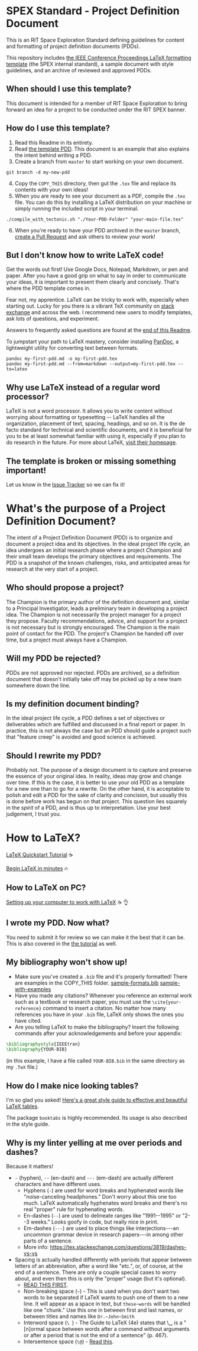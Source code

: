 # SPEX Standard - Project Definition Document
This is an RIT Space Exploration Standard defining guidelines for content and formatting of project definition documents (PDDs).

This repository includes [the IEEE Conference Proceedings LaTeX formatting template](https://www.ieee.org/conferences_events/conferences/publishing/templates.html) (the SPEX internal standard), a sample document with style guidelines, and an archive of reviewed and approved PDDs.

## When should I use this template?
This document is intended for a member of RIT Space Exploration to bring forward an idea for a project to be conducted under the RIT SPEX banner.

## How do I use this template?
1. Read this Readme in its entirety.
2. Read [the template PDD](COPY_THIS/SPEXpdd.pdf). This document is an example that also explains the intent behind writing a PDD.
3. Create a branch from `master` to start working on your own document.
```
git branch -d my-new-pdd
```
4. Copy the `COPY_THIS` directory, then gut the `.tex` file and replace its contents with your own ideas!
5. When you are ready to see your document as a PDF, compile the `.tex` file. You can do this by installing a LaTeX distribution on your machine or simply running the included script in your terminal.
```
./compile_with_tectonic.sh "./Your-PDD-Folder" "your-main-file.tex"
```
6. When you're ready to have your PDD archived in the `master` branch, [create a Pull Request](https://github.com/RIT-Space-Exploration/SPEX-Project-Definition-Documents/compare) and ask others to review your work!

## But I don't know how to write LaTeX code!
Get the words out first! Use Google Docs, Notepad, Markdown, or pen and paper.
After you have a good grip on what to say in order to communicate your ideas, it is
important to present them clearly and concisely. That's where the PDD template comes in.

Fear not, my apprentice. LaTeX can be tricky to work with, especially when starting out. Lucky for you there is a vibrant TeX community on [stack exchange](https://tex.stackexchange.com/) and across the web. I recommend new users to modify templates, ask lots of questions, and experiment.

Answers to frequently asked questions are found at the [end of this Readme](#how-to-latex).

To jumpstart your path to LaTeX mastery, consider installing [PanDoc](https://pandoc.org/index.html), a lightweight utility for converting text between formats.
```
pandoc my-first-pdd.md -o my-first-pdd.tex
pandoc my-first-pdd.md --from=markdown --output=my-first-pdd.tex --to=latex
```

## Why use LaTeX instead of a regular word processor?
LaTeX is not a word processor. It allows you to write content without worrying about formatting or typesetting -- LaTeX handles all the organization, placement of text, spacing, headings, and so on. It is the de facto standard for technical and scientific documents, and it is beneficial for you to be at least somewhat familiar with using it, especially if you plan to do research in the future. For more about LaTeX, [visit their homepage](https://www.latex-project.org/about/).

## The template is broken or missing something important!
Let us know in the [Issue Tracker](https://github.com/RIT-Space-Exploration/SPEX-Standard-Proposal/issues) so we can fix it!

# What's the purpose of a Project Definition Document?
The intent of a Project Definition Document (PDD) is to organize and document a project idea and its objectives. In the ideal project life cycle, an idea undergoes an initial research phase where a project _Champion_ and their small team develops the primary objectives and requirements. The PDD is a snapshot of the known challenges, risks, and anticipated areas for research at the very start of a project.

## Who should propose a project?
The Champion is the primary author of the definition document and, similar to a Principal Investigator, leads a preliminary team in developing a project idea. The Champion is not necessarily the project manager for a project they propose. Faculty recommendations, advice, and support for a project is not necessary but is strongly encouraged. The Champion is the main point of contact for the PDD. The project's Champion be handed off over time, but a project must always have a Champion.

## Will my PDD be rejected?
PDDs are not approved nor rejected. PDDs are archived, so a definition document that doesn't initially take off may be picked up by a new team somewhere down the line.

## Is my definition document binding?
In the ideal project life cycle, a PDD defines a set of objectives or deliverables which are fulfilled and discussed in a final report or paper. In practice, this is not always the case but an PDD should guide a project such that "feature creep" is avoided and good science is achieved.

## Should I rewrite my PDD?
Probably not. The purpose of a design document is to capture and preserve the essence of your original idea. In reality, ideas may grow and change over time. If this is the case, it is better to use your old PDD as a template for a new one than to go for a rewrite. On the other hand, it is acceptable to polish and edit a PDD for the sake of clarity and concision, but usually this is done before work has begun on that project. This question lies squarely in the _spirit_ of a PDD, and is thus up to interpretation. Use your best judgement, I trust you.

# How to LaTeX?
[LaTeX Quickstart Tutorial](https://github.com/RIT-Space-Exploration/SPEX-Standard-Proposal/wiki/LaTeX-Quickstart-Tutorial) ☕️

[Begin LaTeX in minutes](https://github.com/LewisVo/Begin-Latex-in-minutes) :fire:

## How to LaTeX on PC?
[Setting up your computer to work with LaTeX](https://github.com/RIT-Space-Exploration/SPEX-Standard-Proposal/wiki/Setting-up-your-computer-to-work-with-LaTeX) ☕️ 👌

## I wrote my PDD. Now what?
You need to submit it for review so we can make it the best that it can be. This is also covered in the [the tutorial](https://github.com/RIT-Space-Exploration/SPEX-Standard-Proposal/wiki/Creating-a-PDD-from-the-Template#make-a-new-pull-request-pr) as well.

## My bibliography won't show up!
* Make sure you've created a `.bib` file and it's properly formatted! There are examples in the COPY_THIS folder. [sample-formats.bib](https://github.com/RIT-Space-Exploration/SPEX-Standard-Proposal/blob/master/COPY_THIS/sample-formats.bib) [sample-with-examples](https://github.com/RIT-Space-Exploration/SPEX-Standard-Proposal/blob/master/COPY_THIS/sample-with-examples.bib)
* Have you made any citations? Whenever you reference an external work such as a textbook or research paper, you must use the `\cite{your-reference}` command to insert a citation. No matter how many references you have in your `.bib` file, LaTeX only shows the ones you have cited.
* Are you telling LaTeX to make the bibliography? Insert the following commands after your acknowledgements and before your appendix:
```tex
\bibliographystyle{IEEEtran}
\bibliography{YOUR-BIB}
```
(in this example, I have a file called `YOUR-BIB.bib` in the same directory as my `.TeX` file.)

## How do I make nice looking tables?
I'm so glad you asked! [Here's a great style guide to effective and beautiful LaTeX tables](https://www.inf.ethz.ch/personal/markusp/teaching/guides/guide-tables.pdf).

The package `booktabs` is highly recommended. Its usage is also described in the style guide.

## Why is my linter yelling at me over periods and dashes?
Because it matters!
* `-` (hyphen), `--` (en-dash) and `---` (em-dash) are actually different characters and have different uses.
    * Hyphens (`-`) are used for word breaks and hyphenated words like "noise-canceling headphones." Don't worry about this one too much. LaTeX automatically hyphenates word breaks and there's no real "proper" rule for hyphenating words.
    * En-dashes (`--`) are used to delineate ranges like "1991--1995" or "2--3 weeks." Looks goofy in code, but really nice in print.
    * Em-dashes (`---`) are used to place things like interjections---an uncommon grammar device in research papers---in among other parts of a sentence.
    * More info: https://tex.stackexchange.com/questions/3819/dashes-vs-vs
* Spacing is actually handled differently with periods that appear between letters of an abbreviation, after a word like "etc.", or, of course, at the end of a sentence. There are only a couple special cases to worry about, and even then this is only the "proper" usage (but it's optional).
    * [READ THIS FIRST](https://tex.stackexchange.com/questions/99543/exhaustive-list-of-use-cases-for-the-interword-space).
    * Non-breaking space (`~`) - This is used when you don't want two words to be separated if LaTeX wants to push one of them to a new line. It will appear as a space in text, but `these~words` will be handled like one "chunk." Use this one in between first and last names, or between titles and names like `Dr.~John~Smith`
    * Interword space (`\ `) - The Guide to LaTeX (4e) states that \␣ is a "[n]ormal space between words after a command without arguments or after a period that is not the end of a sentence" (p. 467).
    * Intersentence space (`\@`) - [Read this](https://tex.stackexchange.com/questions/55105/when-should-i-use-intersentence-spacing/55112#55112).
